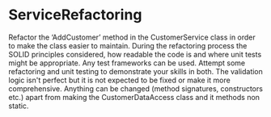 # ServiceRefactoring

Refactor the ‘AddCustomer’ method in the CustomerService class in order to make the class easier to maintain.
During the refactoring process the SOLID principles considered, how readable the code is and where unit tests might be appropriate.
Any test frameworks can be used. Attempt some refactoring and unit testing to demonstrate your skills in both.
The validation logic isn't perfect but it is not expected to be fixed or make it more comprehensive.
Anything can be changed (method signatures, constructors etc.) apart from making the CustomerDataAccess class and it methods non static.